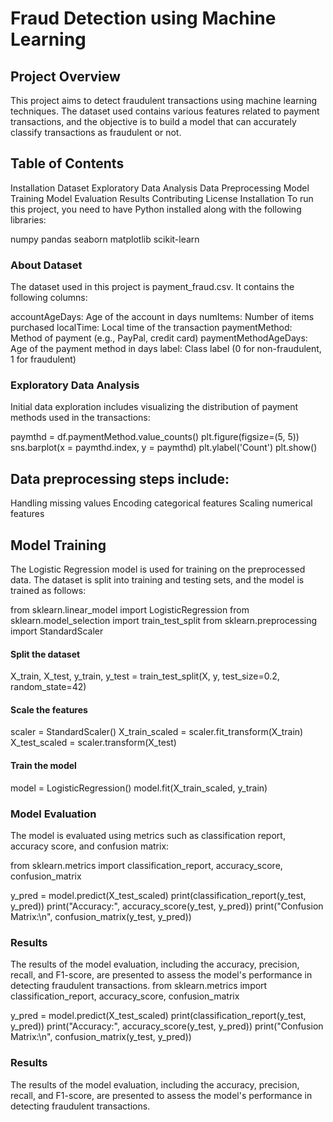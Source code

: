 # Fraud Detection using Machine Learning

## Project Overview
This project aims to detect fraudulent transactions using machine learning techniques. The dataset used contains various features related to payment transactions, and the objective is to build a model that can accurately classify transactions as fraudulent or not.

## Table of Contents
Installation
Dataset
Exploratory Data Analysis
Data Preprocessing
Model Training
Model Evaluation
Results
Contributing
License
Installation
To run this project, you need to have Python installed along with the following libraries:

numpy
pandas
seaborn
matplotlib
scikit-learn

### About Dataset
The dataset used in this project is payment_fraud.csv. It contains the following columns:

accountAgeDays: Age of the account in days
numItems: Number of items purchased
localTime: Local time of the transaction
paymentMethod: Method of payment (e.g., PayPal, credit card)
paymentMethodAgeDays: Age of the payment method in days
label: Class label (0 for non-fraudulent, 1 for fraudulent)

### Exploratory Data Analysis
Initial data exploration includes visualizing the distribution of payment methods used in the transactions:

paymthd = df.paymentMethod.value_counts()
plt.figure(figsize=(5, 5))
sns.barplot(x = paymthd.index, y = paymthd)
plt.ylabel('Count')
plt.show()

## Data preprocessing steps include:

Handling missing values
Encoding categorical features
Scaling numerical features
## Model Training
The Logistic Regression model is used for training on the preprocessed data. The dataset is split into training and testing sets, and the model is trained as follows:

from sklearn.linear_model import LogisticRegression
from sklearn.model_selection import train_test_split
from sklearn.preprocessing import StandardScaler

#### Split the dataset
X_train, X_test, y_train, y_test = train_test_split(X, y, test_size=0.2, random_state=42)

#### Scale the features
scaler = StandardScaler()
X_train_scaled = scaler.fit_transform(X_train)
X_test_scaled = scaler.transform(X_test)

#### Train the model
model = LogisticRegression()
model.fit(X_train_scaled, y_train)

### Model Evaluation
The model is evaluated using metrics such as classification report, accuracy score, and confusion matrix:

from sklearn.metrics import classification_report, accuracy_score, confusion_matrix

y_pred = model.predict(X_test_scaled)
print(classification_report(y_test, y_pred))
print("Accuracy:", accuracy_score(y_test, y_pred))
print("Confusion Matrix:\n", confusion_matrix(y_test, y_pred))
### Results

The results of the model evaluation, including the accuracy, precision, recall, and F1-score, are presented to assess the model's performance in detecting fraudulent transactions.
from sklearn.metrics import classification_report, accuracy_score, confusion_matrix

y_pred = model.predict(X_test_scaled)
print(classification_report(y_test, y_pred))
print("Accuracy:", accuracy_score(y_test, y_pred))
print("Confusion Matrix:\n", confusion_matrix(y_test, y_pred))
### Results
The results of the model evaluation, including the accuracy, precision, recall, and F1-score, are presented to assess the model's performance in detecting fraudulent transactions.
